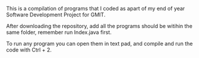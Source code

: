 This is a compilation of programs that I coded as apart of my end of year Software Development Project for GMIT.

After downloading the repository, add all the programs should be witihin the same folder, remember run Index.java first.

To run any program you can open them in text pad, and compile and run the code with Ctrl + 2. 



